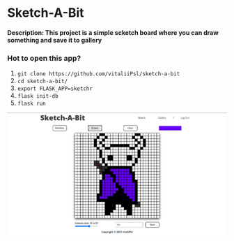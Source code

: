 # Sketch-A-Bit

#### Description: This project is a simple scketch board where you can draw something and save it to gallery

### Hot to open this app?
1. ` git clone https://github.com/vitaliiPsl/sketch-a-bit `
2. ` cd sketch-a-bit/ `
3. ` export FLASK_APP=sketchr `
4. ` flask init-db `
5. ` flask run `

![Demo image](https://github.com/vitaliiPsl/sketch-a-bit/blob/main/raw/img/demo.png)
